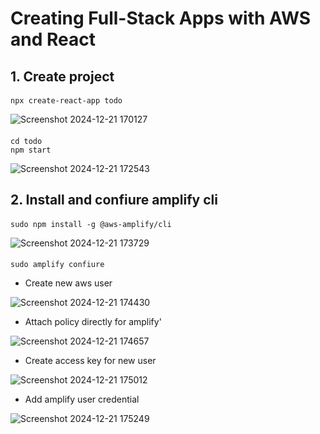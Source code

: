 # Creating Full-Stack Apps with AWS and React
## 1. Create project
####
    npx create-react-app todo

![Screenshot 2024-12-21 170127](https://github.com/user-attachments/assets/f2eef3c8-6ee7-4bcf-9529-d392aaa7e909)

####
    cd todo
    npm start

![Screenshot 2024-12-21 172543](https://github.com/user-attachments/assets/06776e7a-2b84-4d43-bf70-c1e2f3db8af4)

## 2. Install and confiure amplify cli
####
    sudo npm install -g @aws-amplify/cli

![Screenshot 2024-12-21 173729](https://github.com/user-attachments/assets/0e358f17-3bd9-4823-bb6b-991457cce6d1)

####
    sudo amplify confiure

* Create new aws user

![Screenshot 2024-12-21 174430](https://github.com/user-attachments/assets/2db18da5-7114-41f4-9c51-2763ad113602)
* Attach policy directly for amplify'

![Screenshot 2024-12-21 174657](https://github.com/user-attachments/assets/17d5e785-34e9-47d6-8b54-83963e53e9d4)
* Create access key for new user

![Screenshot 2024-12-21 175012](https://github.com/user-attachments/assets/d3983008-0655-47e7-81df-a726f85d3458)
* Add amplify user credential

![Screenshot 2024-12-21 175249](https://github.com/user-attachments/assets/175d3194-1d9d-4475-9dfc-912e142f4b92)
